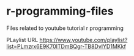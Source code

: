 # r-programming-files
Files related to youtube tutorial r programming

PLaylist URL https://www.youtube.com/playlist?list=PLmzrx6E9K70ITDmBQgr-TB8DvIYD1MKkf
